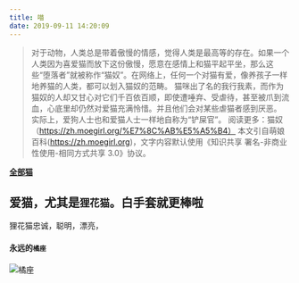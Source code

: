 ```yaml
---
title: 喵
date: 2019-09-11 14:20:09
---
```


>对于动物，人类总是带着傲慢的情感，觉得人类是最高等的存在。如果一个人类因为喜爱猫而放下这份傲慢，愿意在感情上和猫平起平坐，那么这些“堕落者”就被称作“猫奴”。在网络上，任何一个对猫有爱，像养孩子一样地养猫的人类，都可以划入猫奴的范畴。
猫咪出了名的我行我素，而作为猫奴的人却又甘心对它们千百依百顺，即使遭唾弃、受虐待，甚至被爪到流血，心底里却仍然对爱猫充满怜惜。并且他们会对某些虐猫者感到厌恶。
实际上，爱狗人士也和爱猫人士一样地自称为“铲屎官”。
阅读更多：猫奴（https://zh.moegirl.org/%E7%8C%AB%E5%A5%B4）
本文引自萌娘百科(https://zh.moegirl.org)，文字内容默认使用《知识共享 署名-非商业性使用-相同方式共享 3.0》协议。

**[全部猫](/tags/miao)**

## 爱猫，尤其是`狸花猫`。白手套就更棒啦

狸花猫忠诚，聪明，漂亮，

<!-- ![白手套狸花猫](https://timgsa.baidu.com/timg?image&quality=80&size=b9999_10000&sec=1568197203469&di=7ead3175c761f7e7816e434d9ae71005&imgtype=0&src=http%3A%2F%2Fpic4.zhimg.com%2F50%2Fv2-4ba617c7d1a6e58e9219ef4020a8ba6e_hd.jpg) -->

#### 永远的`橘座`

![橘座](http://qiniu.zzzz1997.com/juzuo.jpg)
